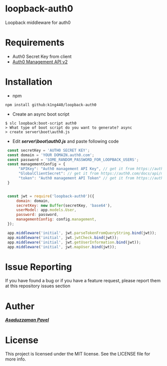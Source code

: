 # loopback-auth0
Loopback middleware for auth0


# Requirements
* Auth0 Secret Key from client
* [Auth0 Management API v2](https://auth0.com/docs/api/management/v2)



# Installation

* npm
```
npm install github:k1ng440/loopback-auth0
```

* Create an async boot script
```
$ slc loopback:boot-script auth0
> What type of boot script do you want to generate? async
> create server\boot\auth0.js
```

* Edit ***server\boot\auth0.js*** and paste following code

```js
 const secretKey = 'AUTH0 SECRET KEY';
 const domain = 'YOUR DOMAIN.auth0.com';
 const password = 'SOME_RANDOM_PASSWORD_FOR_LOOPBACK_USERS';
 const managementConfig = {
      "APIKey": "Auth0 management API Key", // get it from https://auth0.com/docs/api/management/v2
      "GlobalClientSecret": // get it from https://auth0.com/docs/api/management/v2
      "token": "Auth0 management API Token" // get it from https://auth0.com/docs/api/management/v2
 }


 const jwt = require('loopback-auth0')({
     domain: domain,
     secretKey: new Buffer(secretKey, 'base64'),
     userModel: app.models.User,
     password: password,
     managementConfig: config.management,
 });

 app.middleware('initial', jwt.parseTokenFromQueryString.bind(jwt));
 app.middleware('initial', jwt.jwtCheck.bind(jwt));
 app.middleware('initial', jwt.getUserInformation.bind(jwt));
 app.middleware('initial', jwt.mapUser.bind(jwt));

```


# Issue Reporting
If you have found a bug or if you have a feature request, please report them at this repository issues section


# Auther
[***Asaduzzaman Pavel***](http://www.codegenie.co)


# License

This project is licensed under the MIT license. See the LICENSE file for more info.
